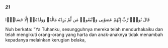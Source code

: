 ##### 21

<span class="ayah">قَالَ نُوحٌۭ رَّبِّ إِنَّهُمْ عَصَوْنِى وَٱتَّبَعُوا۟ مَن لَّمْ يَزِدْهُ مَالُهُۥ وَوَلَدُهُۥٓ إِلَّا خَسَارًۭا</span>

<span class="ayah_translation">Nuh berkata: "Ya Tuhanku, sesungguhnya mereka telah mendurhakaiku dan telah mengikuti orang-orang yang harta dan anak-anaknya tidak menambah kepadanya melainkan kerugian belaka,</span>
